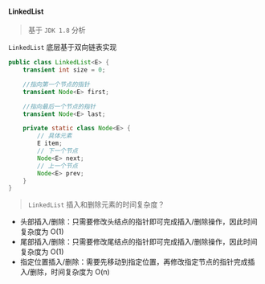 #### LinkedList

> 基于 `JDK 1.8` 分析

`LinkedList` 底层基于双向链表实现

````java
public class LinkedList<E> {
    transient int size = 0;

    //指向第一个节点的指针
    transient Node<E> first;

    //指向最后一个节点的指针
    transient Node<E> last;

    private static class Node<E> {
        // 具体元素
        E item;
        // 下一个节点
        Node<E> next;
        // 上一个节点
        Node<E> prev;
    }
}
````

> `LinkedList` 插入和删除元素的时间复杂度？

- 头部插入/删除：只需要修改头结点的指针即可完成插入/删除操作，因此时间复杂度为 O(1)
- 尾部插入/删除：只需要修改尾结点的指针即可完成插入/删除操作，因此时间复杂度为 O(1)
- 指定位置插入/删除：需要先移动到指定位置，再修改指定节点的指针完成插入/删除，时间复杂度为 O(n)

